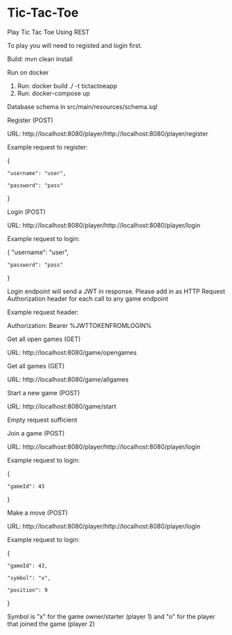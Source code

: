 # Tic-Tac-Toe

Play Tic Tac Toe Using REST

To play you will need to registed and login first.

Build: mvn clean install

Run on docker
1. Run: docker build ./ -t tictactoeapp
2. Run: docker-compose up

Database schema in src/main/resources/schema.sql

Register (POST)

URL: http://localhost:8080/player/http://localhost:8080/player/register

Example request to register: 

{

	"username": "user",
	
	"password": "pass"
	
}

Login (POST)

URL: http://localhost:8080/player/http://localhost:8080/player/login

Example request to login: 

{
	"username": "user",
	
	"password": "pass"
	
}

Login endpoint will send a JWT in response. Please add in as HTTP Request Authorization header for each call to any game endpoint

Example request header:

Authorization: Bearer %JWTTOKENFROMLOGIN%

Get all open games (GET)

URL: http://localhost:8080/game/opengames

Get all games (GET)

URL: http://localhost:8080/game/allgames

Start a new game (POST)

URL: http://localhost:8080/game/start

Empty request sufficient

Join a game (POST)

URL: http://localhost:8080/player/http://localhost:8080/player/login

Example request to login: 

{

	"gameId": 43
	
}

Make a move (POST)

URL: http://localhost:8080/player/http://localhost:8080/player/login

Example request to login: 

{

	"gameId": 43,
	
	"symbol": "x",
	
	"position": 9
	
}

Symbol is "x" for the game owner/starter (player 1) and "o" for the player that joined the game (player 2)